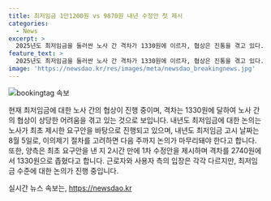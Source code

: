 ```yaml
---
title: 최저임금 1만1200원 vs 9870원 내년 수정안 첫 제시
categories:
  - News
excerpt: >
  2025년도 최저임금을 둘러싼 노사 간 격차가 1330원에 이르자, 협상은 진통을 겪고 있다. 노동계는 시급 1만1200원, 경영계는 9870원을 주장하며 각각 수정안을 제시했고, 이에 따라 최저임금위원회는 협상 앞에 놓인 격차를 좁히는 방식으로 진행 중이다. 노사는 내주까지 논의를 마무리해야 하며, 최저임금은 다음주에도 결정될 예정이다. 이에 대한 개별적인 입장을 토대로 최종 결정이 이뤄질 예정이다.
feature_text: >
  2025년도 최저임금을 둘러싼 노사 간 격차가 1330원에 이르자, 협상은 진통을 겪고 있다. 노동계는 시급 1만1200원, 경영계는 9870원을 주장하며 각각 수정안을 제시했고, 이에 따라 최저임금위원회는 협상 앞에 놓인 격차를 좁히는 방식으로 진행 중이다. 노사는 내주까지 논의를 마무리해야 하며, 최저임금은 다음주에도 결정될 예정이다. 이에 대한 개별적인 입장을 토대로 최종 결정이 이뤄질 예정이다.
image: 'https://newsdao.kr/res/images/meta/newsdao_breakingnews.jpg'
---
```


<p><img src="https://newsdao.kr/res/images/meta/newsdao_breakingnews.jpg" alt="bookingtag 속보" /></p>

<p>현재 최저임금에 대한 노사 간의 협상이 진행 중이며, 격차는 1330원에 달하여 노사 간의 협상이 상당한 어려움을 겪고 있는 것으로 보입니다. 내년도 최저임금에 대한 논의는 노사가 최초 제시한 요구안을 바탕으로 진행되고 있으며, 내년도 최저임금 고시 날짜는 8월 5일로, 이의제기 절차를 고려하면 다음 주까지 논의가 마무리돼야 한다고 합니다. 또한, 양측은 최초 요구안을 낸 지 2시간 만에 1차 수정안을 제시하며 격차를 2740원에서 1330원으로 좁혔다고 합니다. 근로자와 사용자 측의 입장은 각각 다르지만, 최저임금 수준에 대한 논의가 진행 중입니다.</p>
실시간 뉴스 속보는, <a href="https://newsdao.kr" rel="dofollow">https://newsdao.kr</a>


